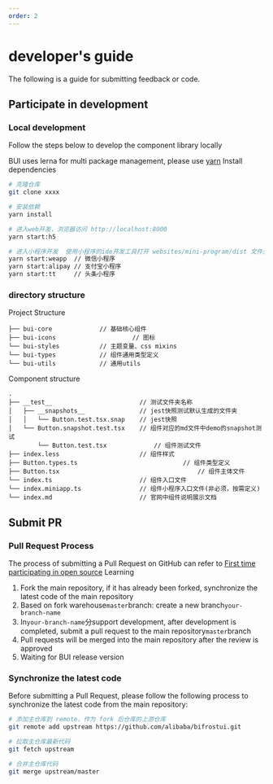 ```yaml
---
order: 2
---
```


# developer's guide

The following is a guide for submitting feedback or code.

## Participate in development

### Local development

Follow the steps below to develop the component library locally

BUI uses lerna for multi package management, please use [yarn](https://pnpm.io/) Install dependencies

```bash
# 克隆仓库
git clone xxxx

# 安装依赖
yarn install

# 进入web开发，浏览器访问 http://localhost:8000
yarn start:h5

# 进入小程序开发  使用小程序的ide开发工具打开 websites/mini-program/dist 文件夹
yarn start:weapp  // 微信小程序
yarn start:alipay // 支付宝小程序
yarn start:tt     // 头条小程序

```

### directory structure

Project Structure

```
├── bui-core             // 基础核心组件
├── bui-icons 					  // 图标
└── bui-styles           // 主题变量、css mixins
└── bui-types            // 组件通用类型定义
└── bui-utils            // 通用utils
```

Component structure

```
.
├── __test__                      	// 测试文件夹名称
│   ├── __snapshots__             	// jest快照测试默认生成的文件夹
│   │   └── Button.test.tsx.snap  	// jest快照
│   └── Button.snapshot.test.tsx  	// 组件对应的md文件中demo的snapshot测试
		└── Button.test.tsx  	        // 组件测试文件
├── index.less                    	// 组件样式
├── Button.types.ts  							// 组件类型定义
├── Button.tsx 										// 组件主体文件
└── index.ts                      	// 组件入口文件
└── index.miniapp.ts              	// 组件小程序入口文件(非必须，按需定义)
└── index.md                      	// 官网中组件说明展示文档
```

## Submit PR

### Pull Request Process

The process of submitting a Pull Request on GitHub can refer to [First time participating in open source](https://github.com/firstcontributions/first-contributions) Learning

1. Fork the main repository, if it has already been forked, synchronize the latest code of the main repository
2. Based on fork warehouse`master`branch: create a new branch`your-branch-name`
3. In`your-branch-name`分support development, after development is completed, submit a pull request to the main repository`master`branch
4. Pull requests will be merged into the main repository after the review is approved
5. Waiting for BUI release version

### Synchronize the latest code

Before submitting a Pull Request, please follow the following process to synchronize the latest code from the main repository:

```bash
# 添加主仓库到 remote，作为 fork 后仓库的上游仓库
git remote add upstream https://github.com/alibaba/bifrostui.git

# 拉取主仓库最新代码
git fetch upstream

# 合并主仓库代码
git merge upstream/master
```
